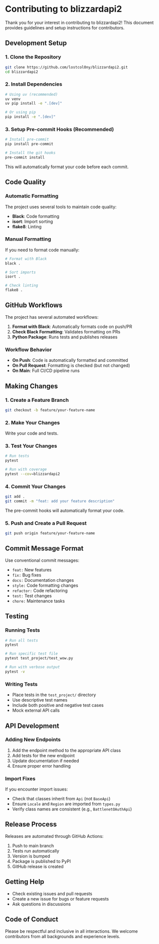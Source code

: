# Contributing to blizzardapi2

Thank you for your interest in contributing to blizzardapi2! This document provides guidelines and setup instructions for contributors.

## Development Setup

### 1. Clone the Repository

```bash
git clone https://github.com/lostcol0ny/blizzardapi2.git
cd blizzardapi2
```

### 2. Install Dependencies

```bash
# Using uv (recommended)
uv venv
uv pip install -e ".[dev]"

# Or using pip
pip install -e ".[dev]"
```

### 3. Setup Pre-commit Hooks (Recommended)

```bash
# Install pre-commit
pip install pre-commit

# Install the git hooks
pre-commit install
```

This will automatically format your code before each commit.

## Code Quality

### Automatic Formatting

The project uses several tools to maintain code quality:

- **Black**: Code formatting
- **isort**: Import sorting
- **flake8**: Linting

### Manual Formatting

If you need to format code manually:

```bash
# Format with Black
black .

# Sort imports
isort .

# Check linting
flake8 .
```

## GitHub Workflows

The project has several automated workflows:

1. **Format with Black**: Automatically formats code on push/PR
2. **Check Black Formatting**: Validates formatting on PRs
3. **Python Package**: Runs tests and publishes releases

### Workflow Behavior

- **On Push**: Code is automatically formatted and committed
- **On Pull Request**: Formatting is checked (but not changed)
- **On Main**: Full CI/CD pipeline runs

## Making Changes

### 1. Create a Feature Branch

```bash
git checkout -b feature/your-feature-name
```

### 2. Make Your Changes

Write your code and tests.

### 3. Test Your Changes

```bash
# Run tests
pytest

# Run with coverage
pytest --cov=blizzardapi2
```

### 4. Commit Your Changes

```bash
git add .
git commit -m "feat: add your feature description"
```

The pre-commit hooks will automatically format your code.

### 5. Push and Create a Pull Request

```bash
git push origin feature/your-feature-name
```

## Commit Message Format

Use conventional commit messages:

- `feat:` New features
- `fix:` Bug fixes
- `docs:` Documentation changes
- `style:` Code formatting changes
- `refactor:` Code refactoring
- `test:` Test changes
- `chore:` Maintenance tasks

## Testing

### Running Tests

```bash
# Run all tests
pytest

# Run specific test file
pytest test_project/test_wow.py

# Run with verbose output
pytest -v
```

### Writing Tests

- Place tests in the `test_project/` directory
- Use descriptive test names
- Include both positive and negative test cases
- Mock external API calls

## API Development

### Adding New Endpoints

1. Add the endpoint method to the appropriate API class
2. Add tests for the new endpoint
3. Update documentation if needed
4. Ensure proper error handling

### Import Fixes

If you encounter import issues:

- Check that classes inherit from `Api` (not `BaseApi`)
- Ensure `Locale` and `Region` are imported from `types.py`
- Verify class names are consistent (e.g., `BattlenetOAuthApi`)

## Release Process

Releases are automated through GitHub Actions:

1. Push to main branch
2. Tests run automatically
3. Version is bumped
4. Package is published to PyPI
5. GitHub release is created

## Getting Help

- Check existing issues and pull requests
- Create a new issue for bugs or feature requests
- Ask questions in discussions

## Code of Conduct

Please be respectful and inclusive in all interactions. We welcome contributors from all backgrounds and experience levels.

